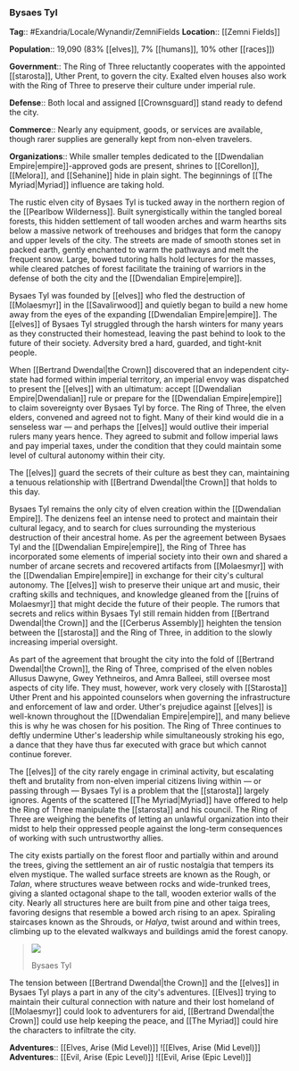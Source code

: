 ### Bysaes Tyl
**Tag**:: #Exandria/Locale/Wynandir/ZemniFields
**Location**:: [[Zemni Fields]]

**Population**:: 19,090 (83% [[elves]], 7% [[humans]], 10% other [[races]])

**Government**:: The Ring of Three reluctantly cooperates with the appointed [[starosta]], Uther Prent, to govern the city. Exalted elven houses also work with the Ring of Three to preserve their culture under imperial rule.

**Defense**:: Both local and assigned [[Crownsguard]] stand ready to defend the city.

**Commerce**:: Nearly any equipment, goods, or services are available, though rarer supplies are generally kept from non-elven travelers.

**Organizations**:: While smaller temples dedicated to the [[Dwendalian Empire|empire]]-approved gods are present, shrines to [[Corellon]], [[Melora]], and [[Sehanine]] hide in plain sight. The beginnings of [[The Myriad|Myriad]] influence are taking hold.

The rustic elven city of Bysaes Tyl is tucked away in the northern region of the [[Pearlbow Wilderness]]. Built synergistically within the tangled boreal forests, this hidden settlement of tall wooden arches and warm hearths sits below a massive network of treehouses and bridges that form the canopy and upper levels of the city. The streets are made of smooth stones set in packed earth, gently enchanted to warm the pathways and melt the frequent snow. Large, bowed tutoring halls hold lectures for the masses, while cleared patches of forest facilitate the training of warriors in the defense of both the city and the [[Dwendalian Empire|empire]].

Bysaes Tyl was founded by [[elves]] who fled the destruction of [[Molaesmyr]] in the [[Savalirwood]] and quietly began to build a new home away from the eyes of the expanding [[Dwendalian Empire|empire]]. The [[elves]] of Bysaes Tyl struggled through the harsh winters for many years as they constructed their homestead, leaving the past behind to look to the future of their society. Adversity bred a hard, guarded, and tight-knit people.

When [[Bertrand Dwendal|the Crown]] discovered that an independent city-state had formed within imperial territory, an imperial envoy was dispatched to present the [[elves]] with an ultimatum: accept [[Dwendalian Empire|Dwendalian]] rule or prepare for the [[Dwendalian Empire|empire]] to claim sovereignty over Bysaes Tyl by force. The Ring of Three, the elven elders, convened and agreed not to fight. Many of their kind would die in a senseless war — and perhaps the [[elves]] would outlive their imperial rulers many years hence. They agreed to submit and follow imperial laws and pay imperial taxes, under the condition that they could maintain some level of cultural autonomy within their city.

The [[elves]] guard the secrets of their culture as best they can, maintaining a tenuous relationship with [[Bertrand Dwendal|the Crown]] that holds to this day.

Bysaes Tyl remains the only city of elven creation within the [[Dwendalian Empire]]. The denizens feel an intense need to protect and maintain their cultural legacy, and to search for clues surrounding the mysterious destruction of their ancestral home. As per the agreement between Bysaes Tyl and the [[Dwendalian Empire|empire]], the Ring of Three has incorporated some elements of imperial society into their own and shared a number of arcane secrets and recovered artifacts from [[Molaesmyr]] with the [[Dwendalian Empire|empire]] in exchange for their city's cultural autonomy. The [[elves]] wish to preserve their unique art and music, their crafting skills and techniques, and knowledge gleaned from the [[ruins of Molaesmyr]] that might decide the future of their people. The rumors that secrets and relics within Bysaes Tyl still remain hidden from [[Bertrand Dwendal|the Crown]] and the [[Cerberus Assembly]] heighten the tension between the [[starosta]] and the Ring of Three, in addition to the slowly increasing imperial oversight.

As part of the agreement that brought the city into the fold of [[Bertrand Dwendal|the Crown]], the Ring of Three, comprised of the elven nobles Allusus Dawyne, Gwey Yethneiros, and Amra Balleei, still oversee most aspects of city life. They must, however, work very closely with [[Starosta]] Uther Prent and his appointed counselors when governing the infrastructure and enforcement of law and order. Uther's prejudice against [[elves]] is well-known throughout the [[Dwendalian Empire|empire]], and many believe this is why he was chosen for his position. The Ring of Three continues to deftly undermine Uther's leadership while simultaneously stroking his ego, a dance that they have thus far executed with grace but which cannot continue forever.

The [[elves]] of the city rarely engage in criminal activity, but escalating theft and brutality from non-elven imperial citizens living within — or passing through — Bysaes Tyl is a problem that the [[starosta]] largely ignores. Agents of the scattered [[The Myriad|Myriad]] have offered to help the Ring of Three manipulate the [[starosta]] and his council. The Ring of Three are weighing the benefits of letting an unlawful organization into their midst to help their oppressed people against the long-term consequences of working with such untrustworthy allies.

The city exists partially on the forest floor and partially within and around the trees, giving the settlement an air of rustic nostalgia that tempers its elven mystique. The walled surface streets are known as the Rough, or _Talan_, where structures weave between rocks and wide-trunked trees, giving a slanted octagonal shape to the tall, wooden exterior walls of the city. Nearly all structures here are built from pine and other taiga trees, favoring designs that resemble a bowed arch rising to an apex. Spiraling staircases known as the Shrouds, or _Halya_, twist around and within trees, climbing up to the elevated walkways and buildings amid the forest canopy.

> ![](https://media.dndbeyond.com/compendium-images/egtw/yDOyqyOocErRgYJK/03-10.png)
> 
> Bysaes Tyl

The tension between [[Bertrand Dwendal|the Crown]] and the [[elves]] in Bysaes Tyl plays a part in any of the city's adventures. [[Elves]] trying to maintain their cultural connection with nature and their lost homeland of [[Molaesmyr]] could look to adventurers for aid, [[Bertrand Dwendal|the Crown]] could use help keeping the peace, and [[The Myriad]] could hire the characters to infiltrate the city.

**Adventures**:: [[Elves, Arise (Mid Level)]]
![[Elves, Arise (Mid Level)]]
**Adventures**:: [[Evil, Arise (Epic Level)]]
![[Evil, Arise (Epic Level)]]